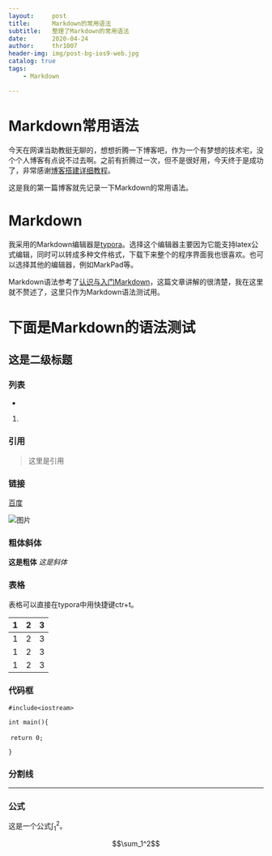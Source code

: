 ```yaml
---
layout:     post
title:      Markdown的常用语法
subtitle:   整理了Markdown的常用语法
date:       2020-04-24
author:     thr1007
header-img: img/post-bg-ios9-web.jpg
catalog: true
tags:
    - Markdown

---
```


<head>
    <script src="https://cdn.mathjax.org/mathjax/latest/MathJax.js?config=TeX-AMS-MML_HTMLorMML" type="text/javascript"></script>
    <script type="text/x-mathjax-config">
        MathJax.Hub.Config({
            tex2jax: {
            skipTags: ['script', 'noscript', 'style', 'textarea', 'pre'],
            inlineMath: [['$','$']]
            }
        });
    </script>
</head>

# Markdown常用语法

今天在网课当助教挺无聊的，想想折腾一下博客吧，作为一个有梦想的技术宅，没个个人博客有点说不过去啊。之前有折腾过一次，但不是很好用，今天终于是成功了，非常感谢[博客搭建详细教程]([https://github.com/qiubaiying/qiubaiying.github.io/wiki/%E5%8D%9A%E5%AE%A2%E6%90%AD%E5%BB%BA%E8%AF%A6%E7%BB%86%E6%95%99%E7%A8%8B](https://github.com/qiubaiying/qiubaiying.github.io/wiki/博客搭建详细教程))。

这是我的第一篇博客就先记录一下Markdown的常用语法。

# Markdown

我采用的Markdown编辑器是[typora](http://typora.io)。选择这个编辑器主要因为它能支持latex公式编辑，同时可以转成多种文件格式，下载下来整个的程序界面我也很喜欢。也可以选择其他的编辑器，例如MarkPad等。

Markdown语法参考了[认识与入门Markdown](https://sspai.com/post/25137)，这篇文章讲解的很清楚，我在这里就不赘述了，这里只作为Markdown语法测试用。

# 下面是Markdown的语法测试

## 这是二级标题

### 列表

* 

1. 

### 引用

> 这里是引用

### 链接

[百度](http://baidu.com)

![图片](https://cdn.sspai.com/attachment/origin/2014/04/15/69495.jpg?imageView2/2/w/1120/q/90/interlace/1/ignore-error/1)

### 粗体斜体

**这是粗体** *这是斜体*

### 表格

表格可以直接在typora中用快捷键ctr+t。

| 1    | 2    | 3    |
| ---- | ---- | ---- |
| 1    | 2    | 3    |
| 1    | 2    | 3    |
| 1    | 2    | 3    |

 ### 代码框

`#include<iostream>`

`int main(){`

​	`return 0;`

`}`

### 分割线

***

### 公式

这是一个公式$\int_1^2$。

$$\sum_1^2$$














